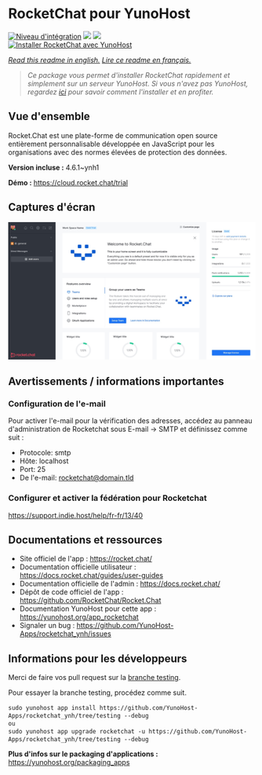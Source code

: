 # RocketChat pour YunoHost

[![Niveau d'intégration](https://dash.yunohost.org/integration/rocketchat.svg)](https://dash.yunohost.org/appci/app/rocketchat) ![](https://ci-apps.yunohost.org/ci/badges/rocketchat.status.svg) ![](https://ci-apps.yunohost.org/ci/badges/rocketchat.maintain.svg)  
[![Installer RocketChat avec YunoHost](https://install-app.yunohost.org/install-with-yunohost.svg)](https://install-app.yunohost.org/?app=rocketchat)

*[Read this readme in english.](./README.md)*
*[Lire ce readme en français.](./README_fr.md)*

> *Ce package vous permet d'installer RocketChat rapidement et simplement sur un serveur YunoHost.
Si vous n'avez pas YunoHost, regardez [ici](https://yunohost.org/#/install) pour savoir comment l'installer et en profiter.*

## Vue d'ensemble

Rocket.Chat est une plate-forme de communication open source entièrement personnalisable développée en JavaScript pour les organisations avec des normes élevées de protection des données. 

**Version incluse :** 4.6.1~ynh1

**Démo :** https://cloud.rocket.chat/trial

## Captures d'écran

![](./doc/screenshots/screenshot.jpg)

## Avertissements / informations importantes

### Configuration de l'e-mail

Pour activer l'e-mail pour la vérification des adresses, accédez au panneau d'administration de Rocketchat sous E-mail -> SMTP et définissez comme suit : 

- Protocole: smtp
- Hôte: localhost
- Port: 25
- De l'e-mail: rocketchat@domain.tld

### Configurer et activer la fédération pour Rocketchat 

https://support.indie.host/help/fr-fr/13/40

## Documentations et ressources

* Site officiel de l'app : https://rocket.chat/
* Documentation officielle utilisateur : https://docs.rocket.chat/guides/user-guides
* Documentation officielle de l'admin : https://docs.rocket.chat/
* Dépôt de code officiel de l'app : https://github.com/RocketChat/Rocket.Chat
* Documentation YunoHost pour cette app : https://yunohost.org/app_rocketchat
* Signaler un bug : https://github.com/YunoHost-Apps/rocketchat_ynh/issues

## Informations pour les développeurs

Merci de faire vos pull request sur la [branche testing](https://github.com/YunoHost-Apps/rocketchat_ynh/tree/testing).

Pour essayer la branche testing, procédez comme suit.
```
sudo yunohost app install https://github.com/YunoHost-Apps/rocketchat_ynh/tree/testing --debug
ou
sudo yunohost app upgrade rocketchat -u https://github.com/YunoHost-Apps/rocketchat_ynh/tree/testing --debug
```

**Plus d'infos sur le packaging d'applications :** https://yunohost.org/packaging_apps
